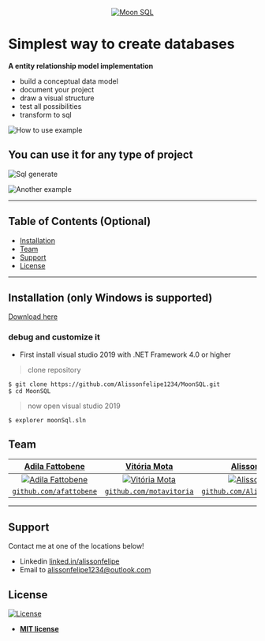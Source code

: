 <p align=center><a href="https://github.com/Alissonfelipe1234/MoonSQL/releases"><img src="https://github.com/Alissonfelipe1234/MoonSQL/raw/master/images/moonLogo.png" title="Moon SQL" alt="Moon SQL"></a></p>

# Simplest way to create databases

**A entity relationship model implementation**

- build a conceptual data model
- document your project
- draw a visual structure
- test all possibilities
- transform to sql

![How to use example](https://raw.githubusercontent.com/Alissonfelipe1234/MoonSQL/master/images/howUse1.gif)


## You can use it for any type of project

![Sql generate](https://raw.githubusercontent.com/Alissonfelipe1234/MoonSQL/master/images/howUse2.gif)

![Another example](https://raw.githubusercontent.com/Alissonfelipe1234/MoonSQL/master/images/howUse3.gif)

---

## Table of Contents (Optional)

- [Installation](#installation)
- [Team](#team)
- [Support](#support)
- [License](#license)

---

## Installation (only Windows is supported)

<a href="https://github.com/Alissonfelipe1234/MoonSQL/releases"> Download here</a>

### debug and customize it

- First install visual studio 2019 with .NET Framework 4.0 or higher

> clone repository

```shell
$ git clone https://github.com/Alissonfelipe1234/MoonSQL.git
$ cd MoonSQL
```

> now open visual studio 2019

```shell
$ explorer moonSql.sln
```

## Team

| <a href="https://github.com/afattobene" target="_blank">**Adila Fattobene**</a> | <a href="https://github.com/motavitoria" target="_blank">**Vitória Mota**</a> | <a href="https://alissonfelipe1234.github.io/" target="_blank">**Alisson Felipe**</a> |
| :---: |:---:| :---:|
| [![Adila Fattobene](https://avatars1.githubusercontent.com/u/45149297?s=640)](https://github.com/afattobene) | [![Vitória Mota](https://avatars0.githubusercontent.com/u/38865707?s=640)](https://github.com/motavitoria) | [![Alisson Felipe](https://avatars0.githubusercontent.com/u/28987791?s=200)](https://alissonfelipe1234.github.io/) |
| <a href="https://github.com/afattobene" target="_blank">`github.com/afattobene`</a> | <a href="https://github.com/motavitoria" target="_blank">`github.com/motavitoria`</a> | <a href="https://github.com/Alissonfelipe1234" target="_blank">`github.com/Alissonfelipe1234`</a> |
---


## Support

Contact me at one of the locations below!

- Linkedin <a href="https://www.linkedin.com/in/alissonfelipe" target="_blank">linked.in/alissonfelipe</a>
- Email to <a href="mailto:alissonfelipe1234@outlook.com">alissonfelipe1234@outlook.com</a>


## License

[![License](http://img.shields.io/:license-mit-blue.svg?style=flat-square)](http://badges.mit-license.org)

- **[MIT license](http://opensource.org/licenses/mit-license.php)**
